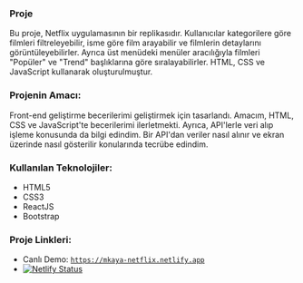 ### Proje
Bu proje, Netflix uygulamasının bir replikasıdır. Kullanıcılar kategorilere göre filmleri filtreleyebilir, isme göre film arayabilir ve filmlerin detaylarını görüntüleyebilirler. 
Ayrıca üst menüdeki menüler aracılığıyla filmleri "Popüler" ve "Trend" başlıklarına göre sıralayabilirler.
HTML, CSS ve JavaScript kullanarak oluşturulmuştur. 

### Projenin Amacı:
Front-end geliştirme becerilerimi geliştirmek için tasarlandı. Amacım, HTML, CSS ve JavaScript'te becerilerimi ilerletmekti. Ayrıca, API'lerle veri alıp işleme konusunda da bilgi edindim.
Bir API'dan veriler nasıl alınır ve ekran üzerinde nasıl gösterilir konularında tecrübe edindim.

### Kullanılan Teknolojiler:
- HTML5
- CSS3
- ReactJS
- Bootstrap

### Proje Linkleri:
- Canlı Demo: [`https://mkaya-netflix.netlify.app`](https://mkaya-netflix.netlify.app/Profil)
- [![Netlify Status](https://api.netlify.com/api/v1/badges/64f78285-6ba4-4372-bfe0-a292cf27ac44/deploy-status)](https://app.netlify.com/sites/mkaya-netflix/deploys)
